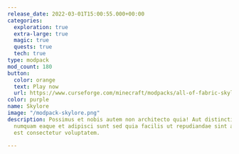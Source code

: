```yaml
---
release_date: 2022-03-01T15:00:55.000+00:00
categories:
  exploration: true
  extra-large: true
  magic: true
  quests: true
  tech: true
type: modpack
mod_count: 180
button:
  color: orange
  text: Play now
  url: https://www.curseforge.com/minecraft/modpacks/all-of-fabric-skylore
color: purple
name: Skylore
image: "/modpack-skylore.png"
description: Possimus et nobis autem non architecto quia! Aut distinctio rerum qui
  numquam eaque et adipisci sunt sed quia facilis ut repudiandae sint a voluptas dolor
  est consectetur voluptatem.

---
```

